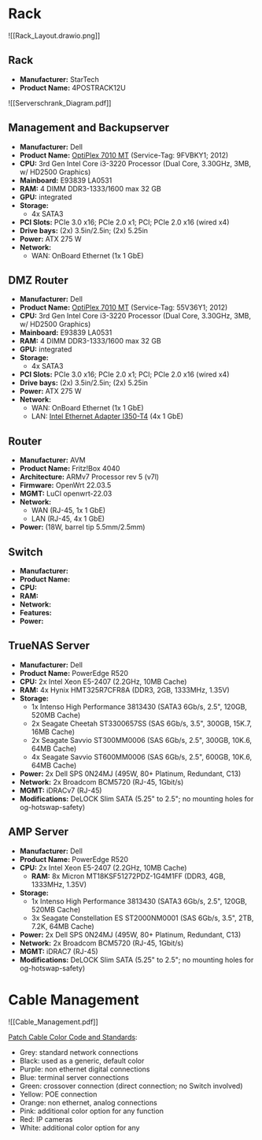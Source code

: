 # Rack
![[Rack_Layout.drawio.png]]

## Rack
- **Manufacturer:** StarTech
- **Product Name:** 4POSTRACK12U

![[Serverschrank_Diagram.pdf]]

## Management and Backupserver
- **Manufacturer:** Dell
- **Product Name:** [OptiPlex 7010 MT](https://www.hardware-corner.net/desktop-models/Dell-OptiPlex-7010-MT/) (Service-Tag: 9FVBKY1; 2012)
- **CPU:** 3rd Gen Intel Core i3-3220 Processor (Dual Core, 3.30GHz, 3MB, w/ HD2500 Graphics)
- **Mainboard:** E93839 LA0531
- **RAM:** 4 DIMM DDR3-1333/1600 max 32 GB
- **GPU:** integrated
- **Storage:**
	- 4x SATA3
- **PCI Slots:** PCIe 3.0 x16; PCIe 2.0 x1; PCI; PCIe 2.0 x16 (wired x4)
- **Drive bays:** (2x) 3.5in/2.5in; (2x) 5.25in
- **Power:** ATX 275 W
- **Network:** 
	- WAN: OnBoard Ethernet (1x 1 GbE)

## DMZ Router
- **Manufacturer:** Dell
- **Product Name:** [OptiPlex 7010 MT](https://www.hardware-corner.net/desktop-models/Dell-OptiPlex-7010-MT/) (Service-Tag: 55V36Y1; 2012)
- **CPU:** 3rd Gen Intel Core i3-3220 Processor (Dual Core, 3.30GHz, 3MB, w/ HD2500 Graphics)
- **Mainboard:** E93839 LA0531
- **RAM:** 4 DIMM DDR3-1333/1600 max 32 GB
- **GPU:** integrated
- **Storage:**
	- 4x SATA3
- **PCI Slots:** PCIe 3.0 x16; PCIe 2.0 x1; PCI; PCIe 2.0 x16 (wired x4)
- **Drive bays:** (2x) 3.5in/2.5in; (2x) 5.25in
- **Power:** ATX 275 W
- **Network:** 
	- WAN: OnBoard Ethernet (1x 1 GbE)
	- LAN: [Intel Ethernet Adapter I350-T4](https://ark.intel.com/content/www/us/en/ark/products/184824/intel-ethernet-network-adapter-i350-t4-for-ocp-3-0.html) (4x 1 GbE)

## Router
- **Manufacturer:** AVM
- **Product Name:** Fritz!Box 4040
- **Architecture:** ARMv7 Processor rev 5 (v7l)
- **Firmware:** OpenWrt 22.03.5
- **MGMT:** LuCI openwrt-22.03
- **Network:**
	- WAN (RJ-45, 1x 1 GbE)
	- LAN (RJ-45, 4x 1 GbE)
- **Power:** (18W, barrel tip 5.5mm/2.5mm)

## Switch
- **Manufacturer:**
- **Product Name:**
- **CPU:**
- **RAM:**
- **Network:**
- **Features:**
- **Power:** 

## TrueNAS Server
- **Manufacturer:** Dell
- **Product Name:** PowerEdge R520
- **CPU:** 2x Intel Xeon E5-2407 (2.2GHz, 10MB Cache)
- **RAM:** 4x Hynix HMT325R7CFR8A (DDR3, 2GB, 1333MHz, 1.35V)
- **Storage:**
	- 1x Intenso High Performance 3813430 (SATA3 6Gb/s, 2.5", 120GB, 520MB Cache)
	- 2x Seagate Cheetah ST3300657SS (SAS 6Gb/s, 3.5", 300GB, 15K.7, 16MB Cache)
	- 2x Seagate Savvio ST300MM0006 (SAS 6Gb/s, 2.5", 300GB, 10K.6, 64MB Cache)
	- 4x Seagate Savvio ST600MM0006 (SAS 6Gb/s, 2.5", 600GB, 10K.6, 64MB Cache)
- **Power:** 2x Dell SPS 0N24MJ (495W, 80+ Platinum, Redundant, C13)
- **Network:** 2x Broadcom BCM5720 (RJ-45, 1Gbit/s)
- **MGMT:** iDRACv7 (RJ-45)
- **Modifications:** DeLOCK Slim SATA (5.25" to 2.5"; no mounting holes for og-hotswap-safety)

## AMP Server
- **Manufacturer:** Dell
- **Product Name:** PowerEdge R520
- **CPU:** 2x Intel Xeon E5-2407 (2.2GHz, 10MB Cache)
	- **RAM:** 8x Micron MT18KSF51272PDZ-1G4M1FF (DDR3, 4GB, 1333MHz, 1.35V)
- **Storage:**
	- 1x Intenso High Performance 3813430 (SATA3 6Gb/s, 2.5", 120GB, 520MB Cache)
	- 3x Seagate Constellation ES ST2000NM0001 (SAS 6Gb/s, 3.5", 2TB, 7.2K, 64MB Cache)
- **Power:** 2x Dell SPS 0N24MJ (495W, 80+ Platinum, Redundant, C13)
- **Network:** 2x Broadcom BCM5720 (RJ-45, 1Gbit/s)
- **MGMT:** iDRAC7 (RJ-45)
- **Modifications:** DeLOCK Slim SATA (5.25" to 2.5"; no mounting holes for og-hotswap-safety)

# Cable Management

![[Cable_Management.pdf]]

[Patch Cable Color Code and Standards](https://www.cablewholesale.com/blog/index.php/2022/01/26/different-cable-colors-and-their-uses-the-complete-guide/):

- Grey: standard network connections
- Black: used as a generic, default color
- Purple: non ethernet digital connections
- Blue: terminal server connections
- Green: crossover connection (direct connection; no Switch involved)
- Yellow: POE connection
- Orange: non ethernet, analog connections
- Pink: additional color option for any function
- Red: IP cameras
- White: additional color option for any
